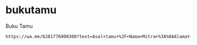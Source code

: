 # bukutamu
Buku Tamu

```sh
https://wa.me/6281776900300?text=Asal+tamu+%2F+Nama+Mitra+%3A%0AAlamat+yang+dituju+%3A%0ANomor+Plat+Kendaraan+%3A%20
```

```svg

```
